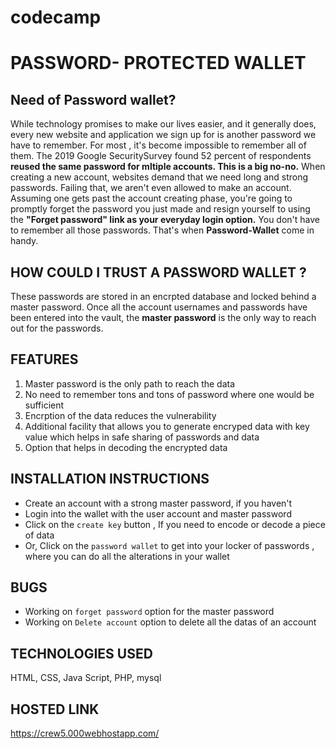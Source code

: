 # codecamp
# PASSWORD- PROTECTED WALLET

 ## Need of Password wallet?
 While technology promises to make our lives easier, and it generally does, every new website and application we sign up for is another password we have to remember. For most , it's become impossible  to remember all of them. The 2019 Google SecuritySurvey found 52 percent of respondents **reused the same password for mltiple accounts. This is a big no-no.**
 When creating a new account, websites demand that we need long and strong passwords. Failing that, we aren't even allowed to make an account. Assuming one gets past the account creating phase, you're going to promptly forget the password you just made and resign yourself to using the **"Forget password" link as your everyday login option.**
 You don't have to remember all those passwords. That's when **Password-Wallet** come in handy.
 
 ## HOW COULD I TRUST A PASSWORD WALLET ?
 These passwords are stored in an encrpted database and locked behind a master password. Once all the account usernames and passwords have been entered into the vault, the **master password** is the only way to reach out for the passwords.
 
 ## FEATURES
 1. Master password is the only path to reach the data
 1. No need to remember tons and tons of password where one would be sufficient
 2. Encrption of the data reduces the vulnerability
 3. Additional facility that allows you to generate encryped data with key value which helps in safe sharing of passwords and data
 4. Option that helps in decoding the encrypted  data 
 
## INSTALLATION INSTRUCTIONS
* Create an account with a strong master password, if you haven't
* Login into the wallet with the user account and master password
* Click on the `create key` button , If you need to encode or decode a piece of data 
* Or, Click on the `password wallet` to get into your locker of passwords , where you can do all the alterations in your wallet

## BUGS
* Working on `forget password` option for the master password
* Working on `Delete account` option to delete all the datas of an account

## TECHNOLOGIES USED
HTML, CSS, Java Script, PHP, mysql
## HOSTED LINK
https://crew5.000webhostapp.com/
